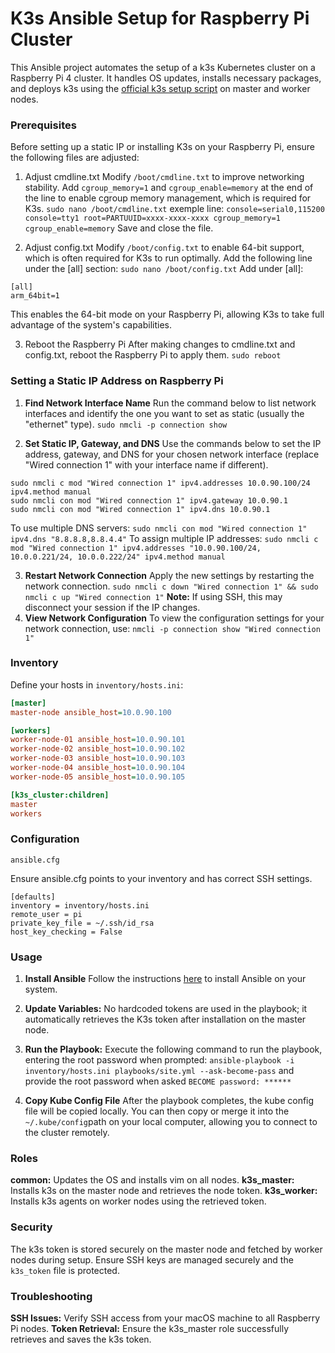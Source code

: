 # K3s Ansible Setup for Raspberry Pi Cluster

This Ansible project automates the setup of a k3s Kubernetes cluster on a Raspberry Pi 4 cluster. It handles OS updates, installs necessary packages, and deploys k3s using the [official k3s setup script](https://github.com/k3s-io/k3s/) on master and worker nodes.

### Prerequisites

Before setting up a static IP or installing K3s on your Raspberry Pi, ensure the following files are adjusted:
1. Adjust cmdline.txt
Modify `/boot/cmdline.txt` to improve networking stability. Add `cgroup_memory=1` and `cgroup_enable=memory` at the end of the line to enable cgroup memory management, which is required for K3s.
`sudo nano /boot/cmdline.txt`
exemple line: `console=serial0,115200 console=tty1 root=PARTUUID=xxxx-xxxx-xxxx cgroup_memory=1 cgroup_enable=memory`
Save and close the file.

2. Adjust config.txt
Modify `/boot/config.txt` to enable 64-bit support, which is often required for K3s to run optimally. Add the following line under the [all] section: `sudo nano /boot/config.txt` Add under [all]:
```
[all]
arm_64bit=1
```
This enables the 64-bit mode on your Raspberry Pi, allowing K3s to take full advantage of the system's capabilities.

3. Reboot the Raspberry Pi
After making changes to cmdline.txt and config.txt, reboot the Raspberry Pi to apply them. `sudo reboot`

### Setting a Static IP Address on Raspberry Pi

1. **Find Network Interface Name**
Run the command below to list network interfaces and identify the one you want to set as static (usually the "ethernet" type).
`sudo nmcli -p connection show`

2. **Set Static IP, Gateway, and DNS**
Use the commands below to set the IP address, gateway, and DNS for your chosen network interface (replace "Wired connection 1" with your interface name if different).

```
sudo nmcli c mod "Wired connection 1" ipv4.addresses 10.0.90.100/24 ipv4.method manual
sudo nmcli con mod "Wired connection 1" ipv4.gateway 10.0.90.1
sudo nmcli con mod "Wired connection 1" ipv4.dns 10.0.90.1
```
To use multiple DNS servers:
`sudo nmcli con mod "Wired connection 1" ipv4.dns "8.8.8.8,8.8.4.4"`
To assign multiple IP addresses:
`sudo nmcli c mod "Wired connection 1" ipv4.addresses "10.0.90.100/24, 10.0.0.221/24, 10.0.0.222/24" ipv4.method manual`

3. **Restart Network Connection**
Apply the new settings by restarting the network connection.
`sudo nmcli c down "Wired connection 1" && sudo nmcli c up "Wired connection 1"`
__Note:__ If using SSH, this may disconnect your session if the IP changes.
4. **View Network Configuration**
To view the configuration settings for your network connection, use:
`nmcli -p connection show "Wired connection 1"`

### Inventory

Define your hosts in `inventory/hosts.ini`:

```ini
[master]
master-node ansible_host=10.0.90.100

[workers]
worker-node-01 ansible_host=10.0.90.101
worker-node-02 ansible_host=10.0.90.102
worker-node-03 ansible_host=10.0.90.103
worker-node-04 ansible_host=10.0.90.104
worker-node-05 ansible_host=10.0.90.105

[k3s_cluster:children]
master
workers
```

### Configuration

`ansible.cfg`

Ensure ansible.cfg points to your inventory and has correct SSH settings.

```
[defaults]
inventory = inventory/hosts.ini
remote_user = pi
private_key_file = ~/.ssh/id_rsa
host_key_checking = False
```

### Usage
1. **Install Ansible**
Follow the instructions [here](https://docs.ansible.com/ansible/latest/installation_guide/intro_installation.html) to install Ansible on your system.

2. **Update Variables:**
No hardcoded tokens are used in the playbook; it automatically retrieves the K3s token after installation on the master node.
3. **Run the Playbook:**
Execute the following command to run the playbook, entering the root password when prompted:
`ansible-playbook -i inventory/hosts.ini playbooks/site.yml --ask-become-pass` and provide the root password when asked
`BECOME password: ******`
4. **Copy Kube Config File**
After the playbook completes, the kube config file will be copied locally. You can then copy or merge it into the `~/.kube/config`path on your local computer, allowing you to connect to the cluster remotely.

### Roles
**common:** Updates the OS and installs vim on all nodes.
**k3s_master:** Installs k3s on the master node and retrieves the node token.
**k3s_worker:** Installs k3s agents on worker nodes using the retrieved token.

### Security
The k3s token is stored securely on the master node and fetched by worker nodes during setup.
Ensure SSH keys are managed securely and the `k3s_token` file is protected.

### Troubleshooting
**SSH Issues:** Verify SSH access from your macOS machine to all Raspberry Pi nodes.
**Token Retrieval:** Ensure the k3s_master role successfully retrieves and saves the k3s token.
